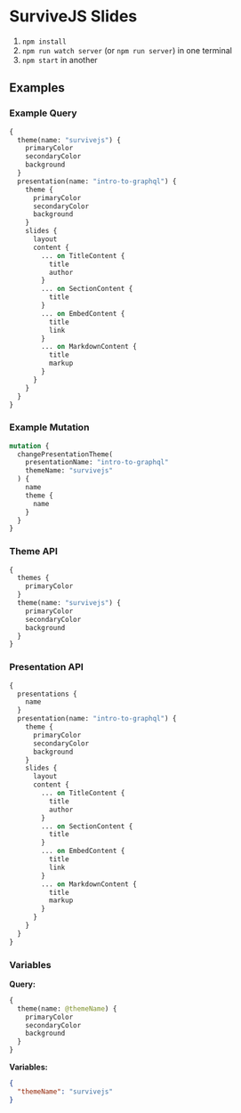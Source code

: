 # SurviveJS Slides

1. `npm install`
2. `npm run watch server` (or `npm run server`) in one terminal
3. `npm start` in another

## Examples

### Example Query

```graphql
{
  theme(name: "survivejs") {
    primaryColor
    secondaryColor
    background
  }
  presentation(name: "intro-to-graphql") {
    theme {
      primaryColor
      secondaryColor
      background
    }
    slides {
      layout
      content {
        ... on TitleContent {
          title
          author
        }
        ... on SectionContent {
          title
        }
        ... on EmbedContent {
          title
          link
        }
        ... on MarkdownContent {
          title
          markup
        }
      }
    }
  }
}
```

### Example Mutation

```graphql
mutation {
  changePresentationTheme(
    presentationName: "intro-to-graphql"
    themeName: "survivejs"
  ) {
    name
    theme {
      name
    }
  }
}
```

### Theme API

```graphql
{
  themes {
    primaryColor
  }
  theme(name: "survivejs") {
    primaryColor
    secondaryColor
    background
  }
}
```

### Presentation API

```graphql
{
  presentations {
    name
  }
  presentation(name: "intro-to-graphql") {
    theme {
      primaryColor
      secondaryColor
      background
    }
    slides {
      layout
      content {
        ... on TitleContent {
          title
          author
        }
        ... on SectionContent {
          title
        }
        ... on EmbedContent {
          title
          link
        }
        ... on MarkdownContent {
          title
          markup
        }
      }
    }
  }
}
```

### Variables

**Query:**

```graphql
{
  theme(name: @themeName) {
    primaryColor
    secondaryColor
    background
  }
}
```

**Variables:**

```json
{
  "themeName": "survivejs"
}
```
